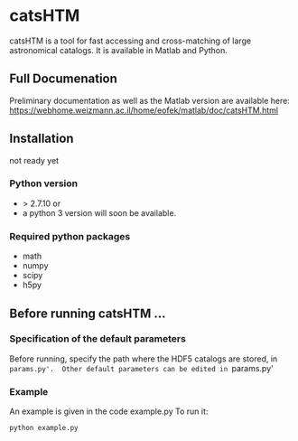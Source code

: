 # catsHTM
catsHTM is a tool for fast accessing and cross-matching of large astronomical catalogs. It is available in Matlab and Python. 

## Full Documenation
Preliminary documentation as well as the Matlab version are available here: https://webhome.weizmann.ac.il/home/eofek/matlab/doc/catsHTM.html

## Installation
not ready yet

### Python version
* $>$ 2.7.10 or 
* a python 3 version will soon be available.

### Required python packages
* math
* numpy
* scipy
* h5py

## Before running catsHTM ...
### Specification of the default parameters 

Before running, specify the path where the HDF5 catalogs are stored, in `params.py'. 
Other default parameters can be edited in `params.py'

### Example 

An example is given in the code example.py
To run it:
```python
python example.py
```
